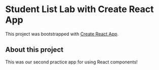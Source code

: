 # Student List Lab with Create React App

This project was bootstrapped with [Create React App](https://github.com/facebook/create-react-app).

## About this project

This was our second practice app for using React components!